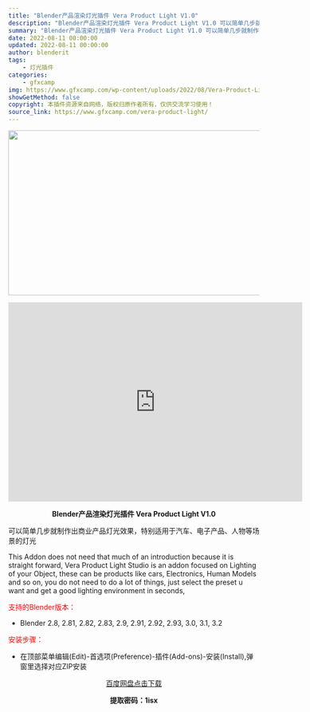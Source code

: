 ```yaml
---
title: "Blender产品渲染灯光插件 Vera Product Light V1.0"
description: "Blender产品渲染灯光插件 Vera Product Light V1.0 可以简单几步就制作出商业产品灯光效果，特别适用于汽车、电子产品、人物等场景的灯光 This Addon does not..."
summary: "Blender产品渲染灯光插件 Vera Product Light V1.0 可以简单几步就制作出商业产品灯光效果，特别适用于汽车、电子产品、人物等场景的灯光 This Addon does not..."
date: 2022-08-11 00:00:00
updated: 2022-08-11 00:00:00
author: blenderit
tags: 
    - 灯光插件
categories:
    - gfxcamp
img: https://www.gfxcamp.com/wp-content/uploads/2022/08/Vera-Product-Light-Addon.jpg
showGetMethod: false
copyright: 本插件资源来自网络，版权归原作者所有，仅供交流学习使用！
source_link: https://www.gfxcamp.com/vera-product-light/
---
```

<div><p><img decoding="async" class="aligncenter size-full wp-image-105969" src="https://www.gfxcamp.com/wp-content/uploads/2022/08/Vera-Product-Light-Addon.jpg" data-src="https://www.gfxcamp.com/wp-content/uploads/2022/08/Vera-Product-Light-Addon.jpg" alt="" width="590" height="331" data-srcset="https://www.gfxcamp.com/wp-content/uploads/2022/08/Vera-Product-Light-Addon.jpg 590w, https://www.gfxcamp.com/wp-content/uploads/2022/08/Vera-Product-Light-Addon-150x84.jpg 150w" data-sizes="(max-width: 590px) 100vw, 590px"></p><p style="text-align: center;"><iframe loading="lazy" src="https://player.youku.com/embed/XNTg5MjY5OTM2MA==" width="590" height="400" frameborder="0" allowfullscreen="allowfullscreen" data-mce-fragment="1"></iframe></p><p style="text-align: center;"><strong>Blender产品渲染灯光插件 Vera Product Light V1.0</strong></p><p>可以简单几步就制作出商业产品灯光效果，特别适用于汽车、电子产品、人物等场景的灯光</p><p>This Addon does not need that much of an introduction because it is straight forward, Vera Product Light Studio is an addon focused on Lighting of your Object, these can be products like cars, Electronics, Human Models and so on, you do not need to do a lot of things, just select the preset u want and get a good lighting environment in seconds,</p><p style="text-align: left;"><span style="color: #ff0000;">支持的Blender版本：</span></p><ul>
<li style="text-align: left;">Blender 2.8, 2.81, 2.82, 2.83, 2.9, 2.91, 2.92, 2.93, 3.0, 3.1, 3.2</li>
</ul><p style="text-align: left;"><span style="color: #ff0000;">安装步骤：</span></p><ul>
<li>在顶部菜单编辑(Edit)-首选项(Preference)-插件(Add-ons)-安装(Install),弹窗里选择对应ZIP安装</li>
</ul><p style="text-align: center;"><a class="maxbutton-3 maxbutton maxbutton-baidu" target="_blank" rel="noopener" href="https://pan.baidu.com/s/1_SJ3atCKbqiPkDO5E0-Fow?pwd=1isx"><span class="mb-text">百度网盘点击下载</span></a></p><p style="text-align: center;"><strong>提取密码：1isx</strong></p></div>